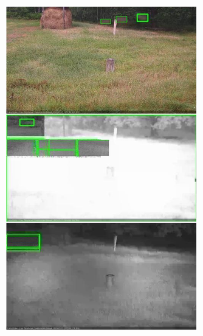 ![20200727-194758-195802](in2/20200727/20200727-194758-195802_0_.jpg)
![20200727-203850-204856](in2/20200727/20200727-203850-204856_0_.jpg)
![20200727-204902-205907](in2/20200727/20200727-204902-205907_0_.jpg)
